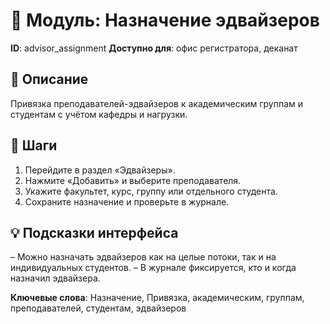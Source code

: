 # 📘 Модуль: Назначение эдвайзеров
**ID**: advisor_assignment
**Доступно для**: офис регистратора, деканат

## 📝 Описание
Привязка преподавателей-эдвайзеров к академическим группам и студентам с учётом кафедры и нагрузки.

## 🩜 Шаги
1. Перейдите в раздел «Эдвайзеры».
2. Нажмите «Добавить» и выберите преподавателя.
3. Укажите факультет, курс, группу или отдельного студента.
4. Сохраните назначение и проверьте в журнале.

## 💡 Подсказки интерфейса
– Можно назначать эдвайзеров как на целые потоки, так и на индивидуальных студентов.
– В журнале фиксируется, кто и когда назначил эдвайзера.

**Ключевые слова**: Назначение, Привязка, академическим, группам, преподавателей, студентам, эдвайзеров
